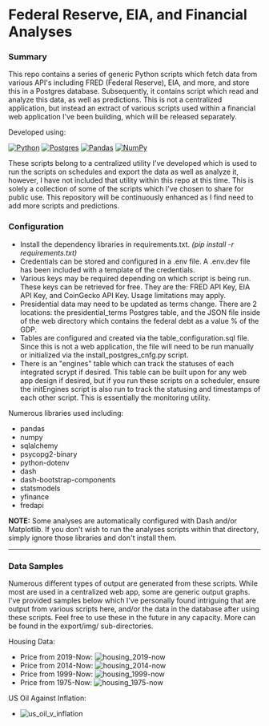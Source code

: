 # Federal Reserve, EIA, and Financial Analyses

### Summary
This repo contains a series of generic Python scripts which fetch data from various API's including FRED (Federal Reserve), EIA, and more, and store this in a Postgres database. Subsequently, it contains script which read and analyze this data, as well as predictions. This is not a centralized application, but instead an extract of various scripts used within a financial web application I've been building, which will be released separately.

Developed using:

[![Python](https://img.shields.io/badge/Python-3776AB?logo=python&logoColor=fff)](#) [![Postgres](https://img.shields.io/badge/Postgres-%23316192.svg?logo=postgresql&logoColor=white)](#) [![Pandas](https://img.shields.io/badge/Pandas-150458?logo=pandas&logoColor=fff)](#) [![NumPy](https://img.shields.io/badge/NumPy-4DABCF?logo=numpy&logoColor=fff)](#) 

These scripts belong to a centralized utility I've developed which is used to run the scripts on schedules and export the data as well as analyze it, however, I have not included that utility within this repo at this time. This is solely a collection of some of the scripts which I've chosen to share for public use. This repository will be continuously enhanced as I find need to add more scripts and predictions. 

### Configuration
- Install the dependency libraries in requirements.txt. _(pip install -r requirements.txt)_
- Credentials can be stored and configured in a .env file. A .env.dev file has been included with a template of the credentials.
- Various keys may be required depending on which script is being run. These keys can be retrieved for free. They are the: FRED API Key, EIA API Key, and CoinGecko API Key. Usage limitations may apply.
- Presidential data may need to be updated as terms change. There are 2 locations: the presidential_terms Postgres table, and the JSON file inside of the web directory which contains the federal debt as a value % of the GDP.
- Tables are configured and created via the table_configuration.sql file. Since this is not a web application, the file will need to be run manually or initialized via the install_postgres_cnfg.py script.
- There is an "engines" table which can track the statuses of each integrated scrypt if desired. This table can be built upon for any web app design if desired, but if you run these scripts on a scheduler, ensure the initEngines script is also run to track the statusing and timestamps of each other script. This is essentially the monitoring utility.

Numerous libraries used including:
- pandas
- numpy
- sqlalchemy 
- psycopg2-binary 
- python-dotenv
- dash
- dash-bootstrap-components
- statsmodels
- yfinance 
- fredapi

**NOTE:** Some analyses are automatically configured with Dash and/or Matplotlib. If you don't wish to run the analyses scripts within that directory, simply ignore those libraries and don't install them.

------------

### Data Samples
Numerous different types of output are generated from these scripts. While most are used in a centralized web app, some are generic output graphs. I've provided samples below which I've personally found intriguing that are output from various scripts here, and/or the data in the database after using these scripts. Feel free to use these in the future in any capacity. More can be found in the export/img/ sub-directories.

Housing Data:
- Price from 2019-Now: ![housing_2019-now](https://github.com/user-attachments/assets/7ff39c57-e0bc-47d4-8936-1aa6b3598b70)
- Price from 2014-Now: ![housing_2014-now](https://github.com/user-attachments/assets/b7d16ebd-327a-44f0-ae58-8bd6472c903c)
- Price from 1999-Now: ![housing_1999-now](https://github.com/user-attachments/assets/a6a24e14-8d64-41c4-98b4-3cbda60196b4)
- Price from 1975-Now: ![housing_1975-now](https://github.com/user-attachments/assets/dc26a6c2-7dad-4fcf-acb5-8fcd09b894fd)

US Oil Against Inflation:
- ![us_oil_v_inflation](https://github.com/user-attachments/assets/a4a9e913-b1ab-4851-990c-9e867e0c4921)
